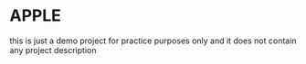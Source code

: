 # APPLE
this is just a demo project for practice purposes only
and it does not contain any project description
